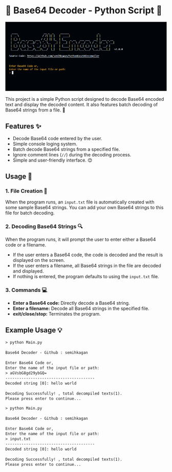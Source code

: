 #                💫 Base64 Decoder - Python Script 💫

![Base64 Decoder](https://raw.githubusercontent.com/semihkagan/PythonBase64Decompiler/main/assets/main.png)

This project is a simple Python script designed to decode Base64 encoded text and display the decoded content. It also features batch decoding of Base64 strings from a file. 📄

## Features ✨

- Decode Base64 code entered by the user.
- Simple console loging system.
- Batch decode Base64 strings from a specified file.
- Ignore comment lines (`//`) during the decoding process.
- Simple and user-friendly interface. 😊

## Usage 🚀

### 1. File Creation 📂

When the program runs, an `input.txt` file is automatically created with some sample Base64 strings. You can add your own Base64 strings to this file for batch decoding.

### 2. Decoding Base64 Strings 🔍

When the program runs, it will prompt the user to enter either a Base64 code or a filename.

- If the user enters a Base64 code, the code is decoded and the result is displayed on the screen.
- If the user enters a filename, all Base64 strings in the file are decoded and displayed.
- If nothing is entered, the program defaults to using the `input.txt` file.

### 3. Commands 💻

- **Enter a Base64 code:** Directly decode a Base64 string.
- **Enter a filename:** Decode all Base64 strings in the specified file.
- **exit/close/stop:** Terminates the program.

## Example Usage 💡

```
> python Main.py

Base64 Decoder - Github : semihkagan

Enter Base64 Code or,
Enter the name of the input file or path:
> aGVsbG8gd29ybGQ=
---------------------------------------
Decoded string [0]: hello world

Decoding Successfully! , total decompiled texts(1).
Please press enter to continue...
```

```
> python Main.py

Base64 Decoder - Github : semihkagan

Enter Base64 Code or,
Enter the name of the input file or path:
> input.txt
---------------------------------------
Decoded string [0]: hello world

Decoding Successfully! , total decompiled texts(1).
Please press enter to continue...
```
